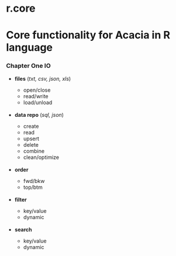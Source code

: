 # r.core
<h1>Core functionality for Acacia in R language</h1>

<h3>Chapter One IO</h3>

<ul>
  <li><strong>files</strong> (<em>txt, csv, json, xls</em>)</li>
    <ul>
      <li>open/close</li>
      <li>read/write</li>
      <li>load/unload</li>
    </ul>
  <br>
  <li><strong>data repo</strong> (<em>sql, json</em>)</li>
    <ul>
      <li>create</li>
      <li>read</li>
      <li>upsert</li>
      <li>delete</li>
      <li>combine</li>
      <li>clean/optimize</li>
    </ul>
  <br>
  <li><strong>order</strong></li>
    <ul>
      <li>fwd/bkw</li>
      <li>top/btm</li>
    </ul>
  <br>
  <li><strong>filter</strong></li>
    <ul>
      <li>key/value</li>
      <li>dynamic</li>
    </ul>
  <br>
  <li><strong>search</strong></li>
    <ul>
      <li>key/value</li>
      <li>dynamic</li>
    </ul>
</ul>
